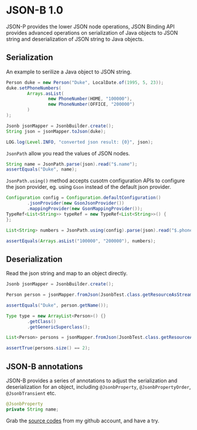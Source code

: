 # JSON-B 1.0

JSON-P provides the lower JSON node operations, JSON Binding API provides advanced operations on serialization of Java objects to JSON string and deserialization of JSON string to Java objects.

## Serialization

An example to serilize a Java object to JSON string.

```java
Person duke = new Person("Duke", LocalDate.of(1995, 5, 23));
duke.setPhoneNumbers(
		Arrays.asList(
				new PhoneNumber(HOME, "100000"),
				new PhoneNumber(OFFICE, "200000")
		)
);

Jsonb jsonMapper = JsonbBuilder.create();
String json = jsonMapper.toJson(duke);

LOG.log(Level.INFO, "converted json result: {0}", json);
```		
`JsonPath` allow you read the values of JSON nodes.

```java
String name = JsonPath.parse(json).read("$.name");
assertEquals("Duke", name);
```

`JsonPath.using()` method accepts cusotm configuration APIs to configure the json provider, eg. using `Gson` instead of the default json provider.

```java
Configuration config = Configuration.defaultConfiguration()
		.jsonProvider(new GsonJsonProvider())
		.mappingProvider(new GsonMappingProvider());
TypeRef<List<String>> typeRef = new TypeRef<List<String>>() {
};

List<String> numbers = JsonPath.using(config).parse(json).read("$.phoneNumbers[*].number", typeRef);

assertEquals(Arrays.asList("100000", "200000"), numbers);
```			

## Deserialization

Read the json string and map to an object directly.

```java
Jsonb jsonMapper = JsonbBuilder.create();

Person person = jsonMapper.fromJson(JsonbTest.class.getResourceAsStream("/person.json"), Person.class);

assertEquals("Duke", person.getName());

Type type = new ArrayList<Person>() {}
		.getClass()
		.getGenericSuperclass();

List<Person> persons = jsonMapper.fromJson(JsonbTest.class.getResourceAsStream("/persons.json"), type);

assertTrue(persons.size() == 2);
```

## JSON-B annotations

JSON-B provides a series of annotations to adjust the serialization and deserialization for an object, including `@JsonbProperty`, `@JsonbPropertyOrder`, `@JsonbTransient` etc.

```java
@JsonbProperty 
private String name;
```

Grab the [source codes](https://github.com/hantsy/ee8-sandbox) from my github account, and have a try.
